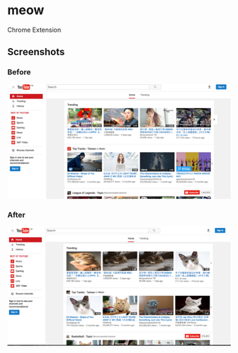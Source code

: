 # meow
Chrome Extension

## Screenshots

### Before

![before](https://github.com/david942j/meow/blob/master/screenshots/before.png)

### After

![after](https://github.com/david942j/meow/blob/master/screenshots/after.png)
